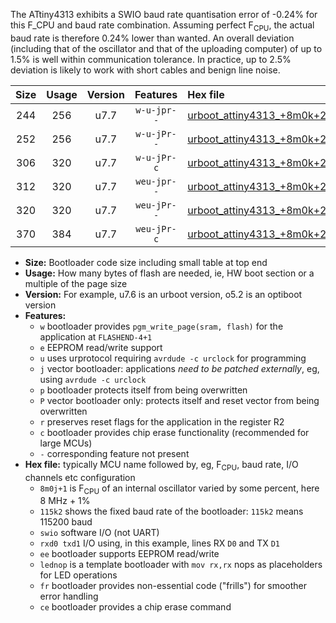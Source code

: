 The ATtiny4313 exhibits a SWIO baud rate quantisation error of -0.24% for this F_CPU and baud rate combination. Assuming perfect F<sub>CPU</sub>, the actual baud rate is therefore 0.24% lower than wanted. An overall deviation (including that of the oscillator and that of the uploading computer) of up to 1.5% is well within communication tolerance. In practice, up to 2.5% deviation is likely to work with short cables and benign line noise.

|Size|Usage|Version|Features|Hex file|
|:-:|:-:|:-:|:-:|:--|
|244|256|u7.7|`w-u-jpr--`|[urboot_attiny4313_+8m0k+2_++38k4_swio_rxd0_txd1_lednop.hex](https://raw.githubusercontent.com/stefanrueger/urboot.hex/main/mcus/attiny4313/internal_oscillator/fcpu_+8m0k+2/br_++38k4/urboot_attiny4313_+8m0k+2_++38k4_swio_rxd0_txd1_lednop.hex)|
|252|256|u7.7|`w-u-jPr--`|[urboot_attiny4313_+8m0k+2_++38k4_swio_rxd0_txd1.hex](https://raw.githubusercontent.com/stefanrueger/urboot.hex/main/mcus/attiny4313/internal_oscillator/fcpu_+8m0k+2/br_++38k4/urboot_attiny4313_+8m0k+2_++38k4_swio_rxd0_txd1.hex)|
|306|320|u7.7|`w-u-jPr-c`|[urboot_attiny4313_+8m0k+2_++38k4_swio_rxd0_txd1_lednop_fr_ce.hex](https://raw.githubusercontent.com/stefanrueger/urboot.hex/main/mcus/attiny4313/internal_oscillator/fcpu_+8m0k+2/br_++38k4/urboot_attiny4313_+8m0k+2_++38k4_swio_rxd0_txd1_lednop_fr_ce.hex)|
|312|320|u7.7|`weu-jpr--`|[urboot_attiny4313_+8m0k+2_++38k4_swio_rxd0_txd1_ee_lednop.hex](https://raw.githubusercontent.com/stefanrueger/urboot.hex/main/mcus/attiny4313/internal_oscillator/fcpu_+8m0k+2/br_++38k4/urboot_attiny4313_+8m0k+2_++38k4_swio_rxd0_txd1_ee_lednop.hex)|
|320|320|u7.7|`weu-jPr--`|[urboot_attiny4313_+8m0k+2_++38k4_swio_rxd0_txd1_ee.hex](https://raw.githubusercontent.com/stefanrueger/urboot.hex/main/mcus/attiny4313/internal_oscillator/fcpu_+8m0k+2/br_++38k4/urboot_attiny4313_+8m0k+2_++38k4_swio_rxd0_txd1_ee.hex)|
|370|384|u7.7|`weu-jPr-c`|[urboot_attiny4313_+8m0k+2_++38k4_swio_rxd0_txd1_ee_lednop_fr_ce.hex](https://raw.githubusercontent.com/stefanrueger/urboot.hex/main/mcus/attiny4313/internal_oscillator/fcpu_+8m0k+2/br_++38k4/urboot_attiny4313_+8m0k+2_++38k4_swio_rxd0_txd1_ee_lednop_fr_ce.hex)|

- **Size:** Bootloader code size including small table at top end
- **Usage:** How many bytes of flash are needed, ie, HW boot section or a multiple of the page size
- **Version:** For example, u7.6 is an urboot version, o5.2 is an optiboot version
- **Features:**
  + `w` bootloader provides `pgm_write_page(sram, flash)` for the application at `FLASHEND-4+1`
  + `e` EEPROM read/write support
  + `u` uses urprotocol requiring `avrdude -c urclock` for programming
  + `j` vector bootloader: applications *need to be patched externally*, eg, using `avrdude -c urclock`
  + `p` bootloader protects itself from being overwritten
  + `P` vector bootloader only: protects itself and reset vector from being overwritten
  + `r` preserves reset flags for the application in the register R2
  + `c` bootloader provides chip erase functionality (recommended for large MCUs)
  + `-` corresponding feature not present
- **Hex file:** typically MCU name followed by, eg, F<sub>CPU</sub>, baud rate, I/O channels etc configuration
  + `8m0j+1` is F<sub>CPU</sub> of an internal oscillator varied by some percent, here 8 MHz + 1%
  + `115k2` shows the fixed baud rate of the bootloader: `115k2` means 115200 baud
  + `swio` software I/O (not UART)
  + `rxd0 txd1` I/O using, in this example, lines RX `D0` and TX `D1`
  + `ee` bootloader supports EEPROM read/write
  + `lednop` is a template bootloader with `mov rx,rx` nops as placeholders for LED operations
  + `fr` bootloader provides non-essential code ("frills") for smoother error handling
  + `ce` bootloader provides a chip erase command
